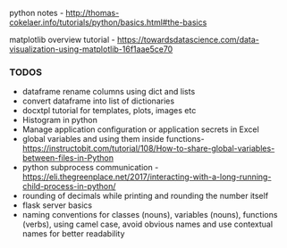 python notes -  http://thomas-cokelaer.info/tutorials/python/basics.html#the-basics

matplotlib overview tutorial - https://towardsdatascience.com/data-visualization-using-matplotlib-16f1aae5ce70


### TODOS
* dataframe rename columns using dict and lists
* convert dataframe into list of dictionaries
* docxtpl tutorial for templates, plots, images etc
* Histogram in python
* Manage application configuration or application secrets in Excel  
* global variables and using them inside functions- https://instructobit.com/tutorial/108/How-to-share-global-variables-between-files-in-Python
* python subprocess communication - https://eli.thegreenplace.net/2017/interacting-with-a-long-running-child-process-in-python/
* rounding of decimals while printing and rounding the number itself
* flask server basics
* naming conventions for classes (nouns), variables (nouns), functions (verbs), using camel case, avoid obvious names and use contextual names for better readability



<!--stackedit_data:
eyJoaXN0b3J5IjpbLTY4NDkwMDIwOSwxMzkxMzk0MDYwLDEyNT
gyODYyMzcsLTg5MDIzOTEwMCwtMTE0NDkxMTQzNywtMzY0NTg4
MTM2LC0xNjA3NTU2NDY4LC0xMTkzOTg5ODcwLDk5MDUxMzExMS
wtODgxMTM4MzgxLC05ODk0NzcyNjEsLTIwNTY0MDU1NTAsLTk3
ODY3MzQxLC0zMjM5ODgxNDksLTE5MjM3NjM5NDcsMzk0NTM3OD
Y5LC0xMzkxNDk1NjA1LC0yMjE4ODk5NzUsNjYxNjc0MDE0LDky
Njc5NTMwNF19
-->